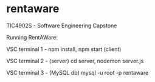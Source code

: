 # rentaware
TIC4902S - Software Engineering Capstone

Running RentAWare: 

VSC terminal 1 - npm install, npm start (client) 

VSC terminal 2 - (server) cd server, nodemon server.js

VSC terminal 3 - (MySQL db) mysql -u root -p rentaware
